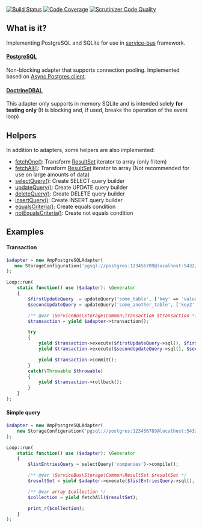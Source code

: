 [![Build Status](https://travis-ci.org/php-service-bus/storage-sql.svg?branch=master)](https://travis-ci.org/php-service-bus/storage-sql)
[![Code Coverage](https://scrutinizer-ci.com/g/php-service-bus/storage-sql/badges/coverage.png?b=master)](https://scrutinizer-ci.com/g/php-service-bus/storage-sql/?branch=master)
[![Scrutinizer Code Quality](https://scrutinizer-ci.com/g/php-service-bus/storage-sql/badges/quality-score.png?b=master)](https://scrutinizer-ci.com/g/php-service-bus/storage-sql/?branch=master)

## What is it?

Implementing PostgreSQL and SQLite for use in [service-bus](https://github.com/php-service-bus/service-bus) framework.

#### [PostgreSQL](https://github.com/php-service-bus/storage-sql/blob/master/src/AmpPosgreSQL/AmpPostgreSQLAdapter.php)

Non-blocking adapter that supports connection pooling. Implemented based on [Async Postgres client](https://github.com/amphp/postgres).

#### [DoctrineDBAL](https://github.com/php-service-bus/storage-sql/blob/master/src/DoctrineDBAL/DoctrineDBALAdapter.php)
This adapter only supports in memory SQLite and is intended solely **for testing only** (It is blocking and, if used, breaks the operation of the event loop)

## Helpers

In addition to adapters, some helpers are also implemented:

* [fetchOne()](https://github.com/php-service-bus/storage-sql/blob/master/src/functions.php#L76): Transform [ResultSet](https://github.com/php-service-bus/storage-common/blob/8186eaee7a53423a8cc04c954c3ae87e54451c1c/src/ResultSet.php#L20-L60) iterator to array (only 1 item)
* [fetchAll()](https://github.com/php-service-bus/storage-sql/blob/master/src/functions.php#L43): Transform [ResultSet](https://github.com/php-service-bus/storage-common/blob/8186eaee7a53423a8cc04c954c3ae87e54451c1c/src/ResultSet.php#L20-L60) iterator to array (Not recommended for use on large amounts of data)
* [selectQuery()](https://github.com/php-service-bus/storage-sql/blob/master/src/functions.php#L165): Create SELECT query builder
* [updateQuery()](https://github.com/php-service-bus/storage-sql/blob/master/src/functions.php#L178): Create UPDATE query builder
* [deleteQuery()](https://github.com/php-service-bus/storage-sql/blob/master/src/functions.php#L190): Create DELETE query builder
* [insertQuery()](https://github.com/php-service-bus/storage-sql/blob/master/src/functions.php#L205): Create INSERT query builder
* [equalsCriteria()](https://github.com/php-service-bus/storage-sql/blob/master/src/functions.php#L115): Create equals condition
* [notEqualsCriteria()](https://github.com/php-service-bus/storage-sql/blob/master/src/functions.php#L133): Create not equals condition

## Examples

#### Transaction

```php
$adapter = new AmpPostgreSQLAdapter(
   new StorageConfiguration('pgsql://postgres:123456789@localhost:5432/test')
);

Loop::run(
    static function() use ($adapter): \Generator
    {
        $firstUpdateQuery  = updateQuery('some_table', ['key' => 'value'])->compile();
        $secondUpdateQuery = updateQuery('some_another_table', ['key2' => 'value2'])->compile();

        /** @var \ServiceBus\Storage\Common\Transaction $transaction */
        $transaction = yield $adapter->transaction();

        try
        {
            yield $transaction->execute($firstUpdateQuery->sql(), $firstUpdateQuery->params());
            yield $transaction->execute($secondUpdateQuery->sql(), $secondUpdateQuery->params());

            yield $transaction->commit();
        }
        catch(\Throwable $throwable)
        {
            yield $transaction->rollback();
        }
    }
);
```

#### Simple query

```php
$adapter = new AmpPostgreSQLAdapter(
    new StorageConfiguration('pgsql://postgres:123456789@localhost:5432/test')
);

Loop::run(
    static function() use ($adapter): \Generator
    {
        $listEntriesQuery = selectQuery('companies')->compile();

        /** @var \ServiceBus\Storage\Common\ResultSet $resultSet */
        $resultSet = yield $adapter->execute($listEntriesQuery->sql(), $listEntriesQuery->params());

        /** @var array $collection */
        $collection = yield fetchAll($resultSet);

        print_r($collection);
    }
);
```
